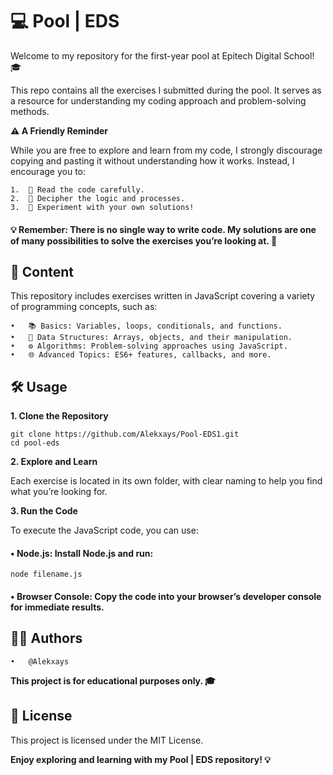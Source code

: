 # 💻 Pool | EDS

Welcome to my repository for the first-year pool at Epitech Digital School! 🎓

This repo contains all the exercises I submitted during the pool. It serves as a resource for understanding my coding approach and problem-solving methods.

**⚠️ A Friendly Reminder**

While you are free to explore and learn from my code, I strongly discourage copying and pasting it without understanding how it works. Instead, I encourage you to:

	1.	🧐 Read the code carefully.
	2.	🧩 Decipher the logic and processes.
	3.	🔧 Experiment with your own solutions!

#### 💡 Remember: There is no single way to write code. My solutions are one of many possibilities to solve the exercises you’re looking at. 🚀

## 📂 Content

This repository includes exercises written in JavaScript covering a variety of programming concepts, such as:

	•	📚 Basics: Variables, loops, conditionals, and functions.
	•	🔗 Data Structures: Arrays, objects, and their manipulation.
	•	⚙️ Algorithms: Problem-solving approaches using JavaScript.
	•	🌐 Advanced Topics: ES6+ features, callbacks, and more.

## 🛠️ Usage

**1. Clone the Repository**

	git clone https://github.com/Alekxays/Pool-EDS1.git
	cd pool-eds

**2. Explore and Learn**

Each exercise is located in its own folder, with clear naming to help you find what you’re looking for.

**3. Run the Code**

To execute the JavaScript code, you can use:

#### •	Node.js: Install Node.js and run:

	node filename.js


#### •	Browser Console: Copy the code into your browser’s developer console for immediate results.

## 👨‍💻 Authors

	•	@Alekxays

**This project is for educational purposes only. 🎓**

## 📄 License

This project is licensed under the MIT License.

**Enjoy exploring and learning with my Pool | EDS repository! 💡**
